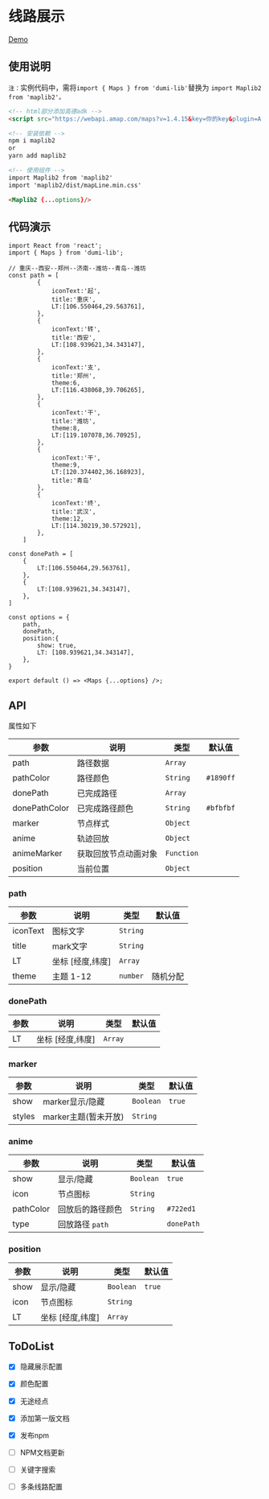 

# 线路展示

[Demo](http://nihaojob.gitee.io/carui/)


## 使用说明

`注：`实例代码中，需将`import { Maps } from 'dumi-lib'`替换为 `import Maplib2 from 'maplib2'。
`

```html
<!-- html部分添加高德adk -->
<script src="https://webapi.amap.com/maps?v=1.4.15&key=你的key&plugin=AMap.Driving"></script>

<!-- 安装依赖 -->
npm i maplib2
or
yarn add maplib2

<!-- 使用组件 -->
import Maplib2 from 'maplib2'
import 'maplib2/dist/mapLine.min.css'

<Maplib2 {...options}/>

```


## 代码演示

```tsx
import React from 'react';
import { Maps } from 'dumi-lib';

// 重庆--西安--郑州--济南--潍坊--青岛--潍坊
const path = [
        {
            iconText:'起',
            title:'重庆',
            LT:[106.550464,29.563761],
        },
        {
            iconText:'转',
            title:'西安',
            LT:[108.939621,34.343147],
        },
        {
            iconText:'支',
            title:'郑州',
            theme:6,
            LT:[116.438068,39.706265],
        },
        {
            iconText:'干',
            title:'潍坊',
            theme:8,
            LT:[119.107078,36.70925],
        },
        {
            iconText:'干',
            theme:9,
            LT:[120.374402,36.168923],
            title:'青岛'
        },
        {
            iconText:'终',
            title:'武汉',
            theme:12,
            LT:[114.30219,30.572921],
        },
    ]

const donePath = [
    {
        LT:[106.550464,29.563761],
    },
    {
        LT:[108.939621,34.343147],
    },
]

const options = {
    path,
    donePath,
    position:{
        show: true,
        LT: [108.939621,34.343147],
    },
}

export default () => <Maps {...options} />;
```


## API

属性如下

| 参数         | 说明               | 类型    |  默认值 |
| ------------| ------------------ | ------ |--------|
| path        | 路径数据           | `Array`   |          |
| pathColor   | 路径颜色           | `String`  | `#1890ff`  |
| donePath    | 已完成路径         | `Array`   |           |
| donePathColor | 已完成路径颜色    | `String`  |`#bfbfbf` |
| marker       | 节点样式          | `Object`   |       |
| anime        | 轨迹回放          | `Object`   |       |
| animeMarker  | 获取回放节点动画对象 | `Function`  |       |
| position     | 当前位置          | `Object`   |       |


### path


| 参数      | 说明               | 类型    |  默认值 |
| -------- | ------------------ | ------ |--------|
| iconText | 图标文字            |`String`  |       |
| title    | mark文字            |`String` |       |
| LT       | 坐标 [经度,纬度]     |`Array`   |        |
| theme     | 主题 1-12          |`number` |随机分配  |

### donePath

| 参数      | 说明               | 类型    |  默认值 |
| -------- | ------------------ | ------ |--------|
| LT       | 坐标 [经度,纬度]     |`Array`   |        |

### marker

| 参数      | 说明               | 类型    |  默认值 |
| -------- | ------------------ | ------ |--------|
| show     | marker显示/隐藏      |`Boolean`|`true`  |
| styles   | marker主题(暂未开放) |`String` |        |


### anime

| 参数      | 说明               | 类型    |  默认值 |
| -------- | ------------------ | ------ |--------|
| show     | 显示/隐藏            |`Boolean`|`true`  |
| icon     | 节点图标             |`String` |        |
| pathColor| 回放后的路径颜色      | `String` | `#722ed1`|
| type     | 回放路径 `path` || `donePath`   | `String` | `path`|


### position

| 参数      | 说明               | 类型    |  默认值 |
| -------- | ------------------ | ------ |--------|
| show     | 显示/隐藏            |`Boolean`|`true`  |
| icon     | 节点图标             |`String` |        |
| LT       | 坐标 [经度,纬度]     |`Array`   |        |



## ToDoList
- [X] 隐藏展示配置
- [X] 颜色配置
- [X] 无途经点
- [X] 添加第一版文档
- [X] 发布npm
- [ ] NPM文档更新
- [ ] 关键字搜索
- [ ] 多条线路配置


